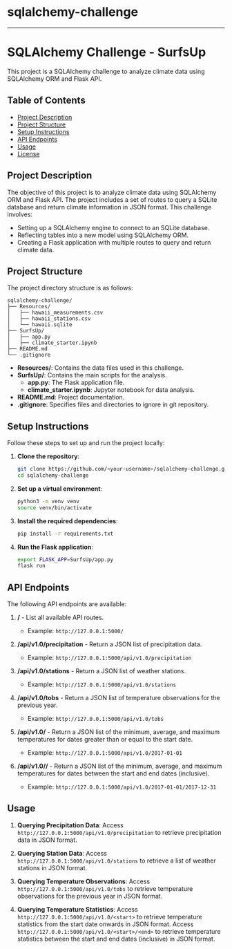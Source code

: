 # sqlalchemy-challenge

---

# SQLAlchemy Challenge - SurfsUp

This project is a SQLAlchemy challenge to analyze climate data using SQLAlchemy ORM and Flask API.

## Table of Contents

- [Project Description](#project-description)
- [Project Structure](#project-structure)
- [Setup Instructions](#setup-instructions)
- [API Endpoints](#api-endpoints)
- [Usage](#usage)
- [License](#license)

## Project Description

The objective of this project is to analyze climate data using SQLAlchemy ORM and Flask API. The project includes a set of routes to query a SQLite database and return climate information in JSON format. This challenge involves:
- Setting up a SQLAlchemy engine to connect to an SQLite database.
- Reflecting tables into a new model using SQLAlchemy ORM.
- Creating a Flask application with multiple routes to query and return climate data.

## Project Structure

The project directory structure is as follows:

```
sqlalchemy-challenge/
├── Resources/
│   ├── hawaii_measurements.csv
│   ├── hawaii_stations.csv
│   └── hawaii.sqlite
├── SurfsUp/
│   ├── app.py
│   ├── climate_starter.ipynb
├── README.md
└── .gitignore
```

- **Resources/**: Contains the data files used in this challenge.
- **SurfsUp/**: Contains the main scripts for the analysis.
  - **app.py**: The Flask application file.
  - **climate_starter.ipynb**: Jupyter notebook for data analysis.
- **README.md**: Project documentation.
- **.gitignore**: Specifies files and directories to ignore in git repository.

## Setup Instructions

Follow these steps to set up and run the project locally:

1. **Clone the repository**:
    ```sh
    git clone https://github.com/<your-username>/sqlalchemy-challenge.git
    cd sqlalchemy-challenge
    ```

2. **Set up a virtual environment**:
    ```sh
    python3 -m venv venv
    source venv/bin/activate
    ```

3. **Install the required dependencies**:
    ```sh
    pip install -r requirements.txt
    ```

4. **Run the Flask application**:
    ```sh
    export FLASK_APP=SurfsUp/app.py
    flask run
    ```

## API Endpoints

The following API endpoints are available:

1. **/** - List all available API routes.
    - Example: `http://127.0.0.1:5000/`

2. **/api/v1.0/precipitation** - Return a JSON list of precipitation data.
    - Example: `http://127.0.0.1:5000/api/v1.0/precipitation`

3. **/api/v1.0/stations** - Return a JSON list of weather stations.
    - Example: `http://127.0.0.1:5000/api/v1.0/stations`

4. **/api/v1.0/tobs** - Return a JSON list of temperature observations for the previous year.
    - Example: `http://127.0.0.1:5000/api/v1.0/tobs`

5. **/api/v1.0/<start>** - Return a JSON list of the minimum, average, and maximum temperatures for dates greater than or equal to the start date.
    - Example: `http://127.0.0.1:5000/api/v1.0/2017-01-01`

6. **/api/v1.0/<start>/<end>** - Return a JSON list of the minimum, average, and maximum temperatures for dates between the start and end dates (inclusive).
    - Example: `http://127.0.0.1:5000/api/v1.0/2017-01-01/2017-12-31`

## Usage

1. **Querying Precipitation Data**:
    Access `http://127.0.0.1:5000/api/v1.0/precipitation` to retrieve precipitation data in JSON format.

2. **Querying Station Data**:
    Access `http://127.0.0.1:5000/api/v1.0/stations` to retrieve a list of weather stations in JSON format.

3. **Querying Temperature Observations**:
    Access `http://127.0.0.1:5000/api/v1.0/tobs` to retrieve temperature observations for the previous year in JSON format.

4. **Querying Temperature Statistics**:
    Access `http://127.0.0.1:5000/api/v1.0/<start>` to retrieve temperature statistics from the start date onwards in JSON format.
    Access `http://127.0.0.1:5000/api/v1.0/<start>/<end>` to retrieve temperature statistics between the start and end dates (inclusive) in JSON format.

